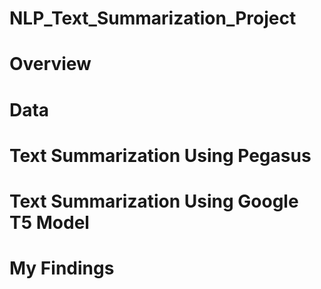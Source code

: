 # NLP_Text_Summarization_Project

# Overview

# Data

# Text Summarization Using Pegasus

# Text Summarization Using Google T5 Model

# My Findings

